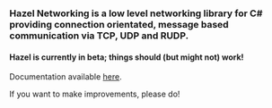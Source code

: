 ### Hazel Networking is a low level networking library for C# providing connection orientated, message based communication via TCP, UDP and RUDP. 

#### Hazel is currently in beta; things should (but might not) work!

Documentation available [here](http://www.darkriftnetworking.com/docs).

If you want to make improvements, please do!
